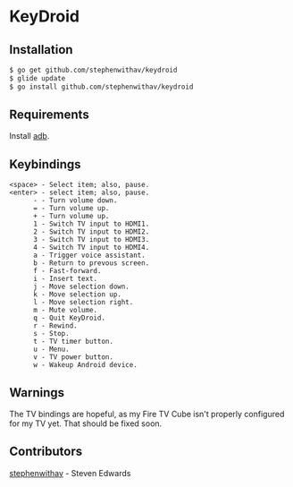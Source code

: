 # KeyDroid

## Installation

```bash
$ go get github.com/stephenwithav/keydroid
$ glide update
$ go install github.com/stephenwithav/keydroid
```


## Requirements

Install [adb](https://developer.android.com/studio/command-line/adb).


## Keybindings

```
<space> - Select item; also, pause.
<enter> - select item; also, pause.
      - - Turn volume down.
      = - Turn volume up.
      + - Turn volume up.
      1 - Switch TV input to HDMI1.
      2 - Switch TV input to HDMI2.
      3 - Switch TV input to HDMI3.
      4 - Switch TV input to HDMI4.
      a - Trigger voice assistant.
      b - Return to prevous screen.
      f - Fast-forward.
      i - Insert text.
      j - Move selection down.
      k - Move selection up.
      l - Move selection right.
      m - Mute volume.
      q - Quit KeyDroid.
      r - Rewind.
      s - Stop.
      t - TV timer button.
      u - Menu.
      v - TV power button.
      w - Wakeup Android device.
```


## Warnings

The TV bindings are hopeful, as my Fire TV Cube isn't properly
configured for my TV yet.  That should be fixed soon.


## Contributors

[stephenwithav](https://github.com/stephenwithav) - Steven Edwards
